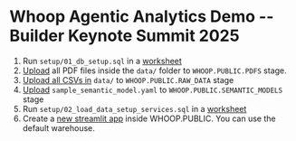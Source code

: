 # Whoop Agentic Analytics Demo -- Builder Keynote Summit 2025

1. Run `setup/01_db_setup.sql` in a <a href="https://app.snowflake.com/_deeplink/worksheets?utm_source=snowflake&utm_medium=github&utm_campaign=summit25builderkeynote" target="_blank">worksheet</a> 
2. <a href="https://app.snowflake.com/_deeplink/#/data/add-data?utm_source=snowflake&utm_medium=github&utm_campaign=summit25builderkeynote" target="_blank">Upload</a> all PDF files inside the `data/` folder to `WHOOP.PUBLIC.PDFS` stage.
3. <a href="https://app.snowflake.com/_deeplink/#/data/add-data?utm_source=snowflake&utm_medium=github&utm_campaign=summit25builderkeynote" target="_blank">Upload all CSVs in</a> `data/` to `WHOOP.PUBLIC.RAW_DATA` stage
4. <a href="https://app.snowflake.com/_deeplink/#/data/add-data?utm_source=snowflake&utm_medium=github&utm_campaign=summit25builderkeynote" target="_blank">Upload</a> `sample_semantic_model.yaml` to `WHOOP.PUBLIC.SEMANTIC_MODELS` stage
5. Run `setup/02_load_data_setup_services.sql` in a <a href="https://app.snowflake.com/_deeplink/worksheets?utm_source=snowflake&utm_medium=github&utm_campaign=summit25builderkeynote" target="_blank">worksheet</a> 
6. Create a <a href="https://app.snowflake.com/_deeplink/#/streamlit-apps?utm_source=snowflake&utm_medium=github&utm_campaign=summit25builderkeynote" target="_blank">new streamlit app</a> inside WHOOP.PUBLIC. You can use the default warehouse. 